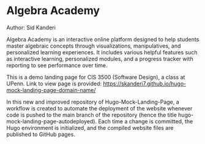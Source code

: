# Algebra Academy

Author: Sid Kanderi

Algebra Academy is an interactive online platform designed to help students master algebraic concepts through visualizations, manipulatives, and personalized learning experiences.
It includes various helpful features such as interactive learning, personalized modules, and a progress tracker with reporting to see performance over time.

This is a demo landing page for CIS 3500 (Software Design), a class at UPenn. Link to view page is provided: https://skanderi7.github.io/hugo-mock-landing-page-domain-name/

In this new and improved repository of Hugo-Mock-Landing-Page, a workflow is created to automate the deployment of the website whenever code is pushed to the main branch of the repository (hence the title hugo-mock-landing-page-autodeployed). Each time a change is committed, the Hugo environment is initialized, and the compiled website files are published to GitHub pages.
